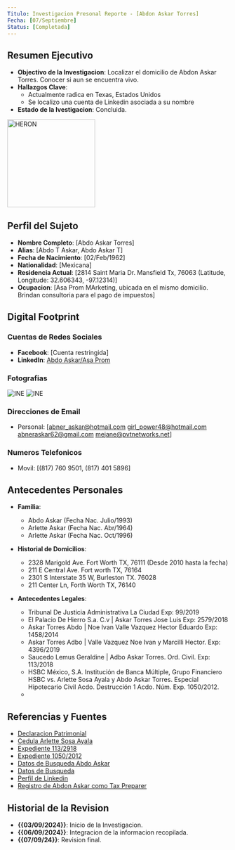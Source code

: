 ```yaml
---
Titulo: Investigacion Presonal Reporte - [Abdon Askar Torres]
Fecha: [07/Septiembre]
Status: [Completada]
---
```




## Resumen Ejecutivo
- **Objectivo de la Investigacion**: Localizar el domicilio de Abdon Askar Torres. Conocer si aun se encuentra vivo.
- **Hallazgos Clave**:
    - Actualmente radica en Texas, Estados Unidos
    - Se localizo una cuenta de Linkedin asociada a su nombre
- **Estado de la Ivestigacion**: Concluida.

<image src="https://github.com/totoairone/OSINT_Heron1/blob/main/images/heroncyberlogo.png" width="200" 
     height="200" alt="HERON">

## Perfil del Sujeto
- **Nombre Completo**: [Abdo Askar Torres]
- **Alias**: [Abdo T Askar, Abdo Askar T]
- **Fecha de Nacimiento**: [02/Feb/1962]
- **Nationalidad**: [Mexicana]
- **Residencia Actual**: [2814 Saint Maria Dr. Mansfield Tx, 76063 (Latitude, Longitude: 32.606343, -97.12314)]
- **Ocupacion**: [Asa Prom MArketing, ubicada en el mismo domicilio. Brindan consultoria para el pago de impuestos]

## Digital Footprint
### Cuentas de Redes Sociales
- **Facebook**: [Cuenta restringida]
- **LinkedIn**: [Abdo Askar/Asa Prom](https://www.linkedin.com/in/abdo-askar-965b3197/abdo_pic_3_EgNBK__please_credit[palette.fm)

### Fotografias
<image src="https://github.com/totoairone/OSINT_Heron1/blob/main/images/abdoLinkedin.jpeg" alt="INE"> <image src="https://github.com/totoairone/OSINT_Heron1/blob/main/images/abdoPicColor.jpg" alt="INE"> 

### Direcciones de Email
- Personal: [abner_askar@hotmail.com
girl_power48@hotmail.com
abneraskar62@gmail.com
mejane@pvtnetworks.net]

### Numeros Telefonicos
- Movil: [(817) 760 9501, (817) 401 5896]


## Antecedentes Personales
- **Familia**:
    - Abdo Askar (Fecha Nac. Julio/1993)
    - Arlette Askar (Fecha Nac. Abr/1964)
    - Arlette Askar (Fecha Nac. Oct/1996)

- **Historial de Domicilios**:
    - 2328 Marigold Ave. Fort Worth TX, 76111 (Desde 2010 hasta la fecha)
    - 211 E Central Ave. Fort worth TX, 76164
    - 2301 S Interstate 35 W, Burleston TX. 76028
    - 211 Center Ln, Forth Worth TX, 76140

- **Antecedentes Legales**:
    - Tribunal De Justicia Administrativa La Ciudad Exp: 99/2019
    - El Palacio De Hierro S.a. C.v | Askar Torres Jose Luis Exp: 2579/2018
    - Askar Torres Abdo | Noe Ivan Valle Vazquez Hector Eduardo Exp: 1458/2014
    - Askar Torres Adbo | Valle Vazquez Noe Ivan y Marcilli Hector. Exp: 4396/2019
    - Saucedo Lemus Geraldine | Adbo Askar Torres. Ord. Civil. Exp: 113/2018
    - HSBC  México,  S.A.  Institución  de  Banca  Múltiple,  Grupo Financiero HSBC vs. Arlette Sosa Ayala y Abdo Askar Torres. Especial Hipotecario Civil Acdo. Destrucción 1 Acdo. Núm. Exp. 1050/2012. 
    - 

## Referencias y Fuentes
  - [Declaracion Patrimonial](https://declara.cdmx.gob.mx/declaracion/visor/pdf/309035/)
  - [Cedula Arlette Sosa Ayala](https://www.buholegal.com/1267281/)
  - [Expediente 113/2918](https://www.poderjudicialcdmx.gob.mx/wp-content/PHPs/boletin/boletin_repositorio/220220181.pdf)
  - [Expediente 1050/2012](https://studylib.es/doc/8683932/juzgados-de-lo-civil---poder-judicial-del-distrito-federal)
  - [Datos de Busqueda Abdo Askar](https://www.fastpeoplesearch.com/abdo-askar_id_G-4668054269559817041)
  - [Datos de Busqueda](https://www.fastpeoplesearch.com/arlette-askar_id_G-7260130897819555579)
  - [Perfil de Linkedin](https://www.linkedin.com/in/abdo-askar-965b3197/)
  - [Registro de Abdon Askar como Tax Preparer](https://taxrpo.com/preparer/abdo-askar-mansfield-tx/)
  
## Historial de la Revision
- **{{03/09/2024}}**: Inicio de la Investigacion.
- **{{06/09/2024}}**: Integracion de la informacion recopilada.
- **{{07/09/24}}**: Revision final. 
